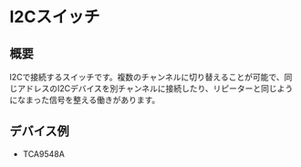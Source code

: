 # I2Cスイッチ

## 概要

I2Cで接続するスイッチです。複数のチャンネルに切り替えることが可能で、同じアドレスのI2Cデバイスを別チャンネルに接続したり、リピーターと同じようになまった信号を整える働きがあります。

## デバイス例

- TCA9548A
